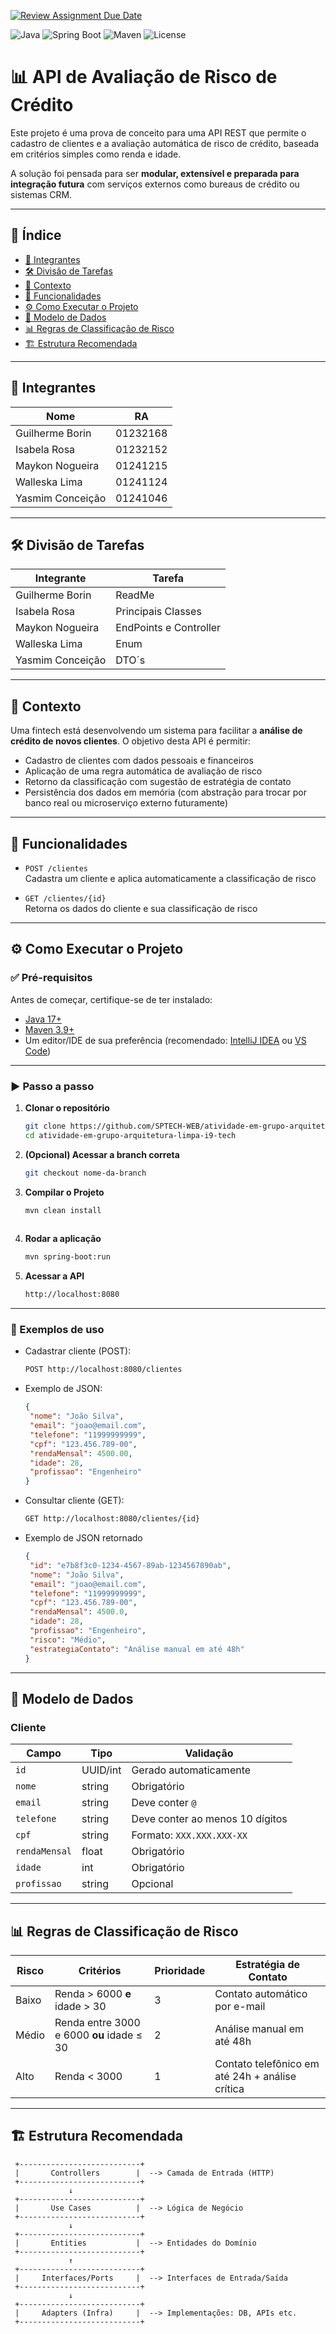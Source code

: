 [![Review Assignment Due Date](https://classroom.github.com/assets/deadline-readme-button-22041afd0340ce965d47ae6ef1cefeee28c7c493a6346c4f15d667ab976d596c.svg)](https://classroom.github.com/a/agYdFiud)

![Java](https://img.shields.io/badge/Java-17-red)
![Spring Boot](https://img.shields.io/badge/Spring%20Boot-3.2-green)
![Maven](https://img.shields.io/badge/Maven-3.9-blue)
![License](https://img.shields.io/badge/license-MIT-lightgrey)

# 📊 API de Avaliação de Risco de Crédito

Este projeto é uma prova de conceito para uma API REST que permite o cadastro de clientes e a avaliação automática de risco de crédito, baseada em critérios simples como renda e idade.

A solução foi pensada para ser **modular, extensível e preparada para integração futura** com serviços externos como bureaus de crédito ou sistemas CRM.

---
<!-- TOC -->

## 📌 Índice
* [👥 Integrantes](#-integrantes)
* [🛠️ Divisão de Tarefas](#-divisão-de-tarefas)
* [🧠 Contexto](#-contexto)
* [🚀 Funcionalidades](#-funcionalidades)
* [⚙️ Como Executar o Projeto](#-como-executar-o-projeto)
* [🧾 Modelo de Dados](#-modelo-de-dados)
* [📊 Regras de Classificação de Risco](#-regras-de-classificação-de-risco)
* [🏗 Estrutura Recomendada](#-estrutura-recomendada)

<!-- TOC -->

---

## 👥 Integrantes

| Nome             | RA       |
|------------------|----------|
| Guilherme Borin  | 01232168 |
| Isabela Rosa     | 01232152 |
| Maykon Nogueira  | 01241215 |
| Walleska Lima    | 01241124 |
| Yasmim Conceição | 01241046 |

---

## 🛠️ Divisão de Tarefas

| Integrante       | Tarefa                 |
|------------------|------------------------|
| Guilherme Borin  | ReadMe                 |
| Isabela Rosa     | Principais Classes     |
| Maykon Nogueira  | EndPoints e Controller |
| Walleska Lima    | Enum                   |
| Yasmim Conceição | DTO´s                  |

---

## 🧠 Contexto

Uma fintech está desenvolvendo um sistema para facilitar a **análise de crédito de novos clientes**. O objetivo desta API é permitir:

- Cadastro de clientes com dados pessoais e financeiros
- Aplicação de uma regra automática de avaliação de risco
- Retorno da classificação com sugestão de estratégia de contato
- Persistência dos dados em memória (com abstração para trocar por banco real ou microserviço externo futuramente)

---

## 🚀 Funcionalidades

- `POST /clientes`  
  Cadastra um cliente e aplica automaticamente a classificação de risco

- `GET /clientes/{id}`  
  Retorna os dados do cliente e sua classificação de risco

---

## ⚙️ Como Executar o Projeto

### ✅ Pré-requisitos
Antes de começar, certifique-se de ter instalado:
- [Java 17+](https://adoptium.net/)
- [Maven 3.9+](https://maven.apache.org/)
- Um editor/IDE de sua preferência (recomendado: [IntelliJ IDEA](https://www.jetbrains.com/idea/) ou [VS Code](https://code.visualstudio.com/))

---

### ▶️ Passo a passo
1. **Clonar o repositório**
   ```bash
   git clone https://github.com/SPTECH-WEB/atividade-em-grupo-arquitetura-limpa-i9-tech
   cd atividade-em-grupo-arquitetura-limpa-i9-tech 

2. **(Opcional) Acessar a branch correta**
   ```bash
   git checkout nome-da-branch

3. **Compilar o Projeto**
   ```bash
   mvn clean install 
 
4. **Rodar a aplicação**
   ```bash
   mvn spring-boot:run
   
5. **Acessar a API**
   ```bash
   http://localhost:8080
   
---

### 📖 Exemplos de uso

- Cadastrar cliente (POST):
   ```bash
  POST http://localhost:8080/clientes
  
- Exemplo de JSON:
   ```json
  {
    "nome": "João Silva",
    "email": "joao@email.com",
    "telefone": "11999999999",
    "cpf": "123.456.789-00",
    "rendaMensal": 4500.00,
    "idade": 28,
    "profissao": "Engenheiro"
  }

- Consultar cliente (GET):
   ```bash
  GET http://localhost:8080/clientes/{id}

- Exemplo de JSON retornado
   ```json
  {
    "id": "e7b8f3c0-1234-4567-89ab-1234567890ab",
    "nome": "João Silva",
    "email": "joao@email.com",
    "telefone": "11999999999",
    "cpf": "123.456.789-00",
    "rendaMensal": 4500.0,
    "idade": 28,
    "profissao": "Engenheiro",
    "risco": "Médio",
    "estrategiaContato": "Análise manual em até 48h"
  }

---

## 🧾 Modelo de Dados

### Cliente
| Campo         | Tipo      | Validação                            |
|---------------|-----------|--------------------------------------|
| `id`          | UUID/int  | Gerado automaticamente               |
| `nome`        | string    | Obrigatório                          |
| `email`       | string    | Deve conter `@`                      |
| `telefone`    | string    | Deve conter ao menos 10 dígitos      |
| `cpf`         | string    | Formato: `XXX.XXX.XXX-XX`            |
| `rendaMensal` | float     | Obrigatório                          |
| `idade`       | int       | Obrigatório                          |
| `profissao`   | string    | Opcional                             |

---

## 📊 Regras de Classificação de Risco

| Risco   | Critérios                                 | Prioridade | Estratégia de Contato                          |
|---------|--------------------------------------------|------------|------------------------------------------------|
| Baixo   | Renda > 6000 **e** idade > 30              | 3          | Contato automático por e-mail                  |
| Médio   | Renda entre 3000 e 6000 **ou** idade ≤ 30  | 2          | Análise manual em até 48h                      |
| Alto    | Renda < 3000                               | 1          | Contato telefônico em até 24h + análise crítica|

---

## 🏗 Estrutura Recomendada

     +---------------------------+
     |       Controllers        |  --> Camada de Entrada (HTTP)
     +---------------------------+
                 ↓
     +---------------------------+
     |       Use Cases          |  --> Lógica de Negócio
     +---------------------------+
                 ↓
     +---------------------------+
     |       Entities           |  --> Entidades do Domínio
     +---------------------------+
                 ↑
     +---------------------------+
     |     Interfaces/Ports     |  --> Interfaces de Entrada/Saída
     +---------------------------+
                 ↓
     +---------------------------+
     |     Adapters (Infra)     |  --> Implementações: DB, APIs etc.
     +---------------------------+
